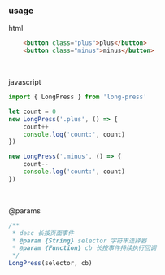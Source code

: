 ### usage

html

```html
    <button class="plus">plus</button>
    <button class="minus">minus</button>
```

<br>

javascript
```javascript
import { LongPress } from 'long-press'

let count = 0
new LongPress('.plus', () => {
    count++
    console.log('count:', count)
})

new LongPress('.minus', () => {
    count--
    console.log('count:', count)
})
```

<br>

@params

```javascript
/**
 * desc 长按页面事件
 * @param {String} selector 字符串选择器
 * @param {Function} cb 长按事件持续执行回调
 */
LongPress(selector, cb)
```